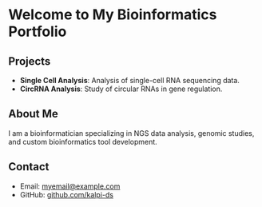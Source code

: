 # Welcome to My Bioinformatics Portfolio

## Projects

- **Single Cell Analysis**: Analysis of single-cell RNA sequencing data.
- **CircRNA Analysis**: Study of circular RNAs in gene regulation.

## About Me
I am a bioinformatician specializing in NGS data analysis, genomic studies, and custom bioinformatics tool development.

## Contact
- Email: myemail@example.com
- GitHub: [github.com/kalpi-ds](https://github.com/kalpi-ds)
